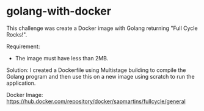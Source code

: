 # golang-with-docker

This challenge was create a Docker image with Golang returning "Full Cycle Rocks!".

Requirement:
 - The image must have less than 2MB.

Solution: 
 I created a Dockerfile using Multistage building to compile the Golang program and then use this on a new image using scratch to run the application.

Docker Image: https://hub.docker.com/repository/docker/sapmartins/fullcycle/general